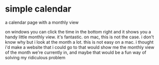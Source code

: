 # simple calendar

a calendar page with a monthly view

on windows you can click the time in the bottom right and it shows you a handy little monthly view. it's fantastic. on mac, this is not the case. i don't know why but i look at the month a lot. this is not easy on a mac. i thought i'd make a website that i could go to that would show me the monthly view of the month we're currently in, and maybe that would be a fun way of solving my ridiculous problem